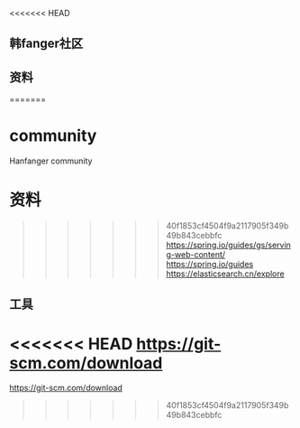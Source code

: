 <<<<<<< HEAD
## 韩fanger社区

## 资料
=======
# community
Hanfanger community
# 资料
>>>>>>> 40f1853cf4504f9a2117905f349b49b843cebbfc
https://spring.io/guides/gs/serving-web-content/
https://spring.io/guides
https://elasticsearch.cn/explore

## 工具
<<<<<<< HEAD
https://git-scm.com/download
=======
https://git-scm.com/download
>>>>>>> 40f1853cf4504f9a2117905f349b49b843cebbfc
